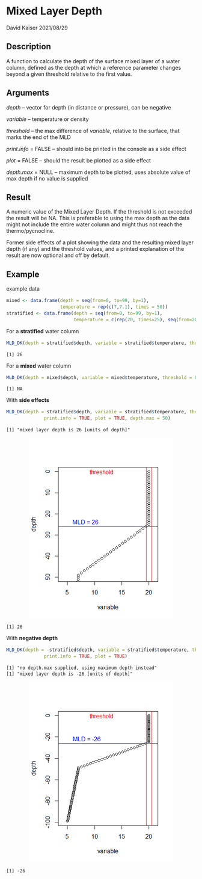 Mixed Layer Depth
================
David Kaiser
2021/08/29

## Description

A function to calculate the depth of the surface mixed layer of a water
column, defined as the depth at which a reference parameter changes
beyond a given threshold relative to the first value.

## Arguments

*depth* – vector for depth (in distance or pressure), can be negative

*variable* – temperature or density

*threshold* – the max difference of *variable*, relative to the surface,
that marks the end of the MLD

*print.info* = FALSE – should into be printed in the console as a side
effect

*plot* = FALSE – should the result be plotted as a side effect

*depth.max* = NULL – maximum depth to be plotted, uses absolute value of
max depth if no value is supplied

## Result

A numeric value of the Mixed Layer Depth. If the threshold is not
exceeded the result will be NA. This is preferable to using the max
depth as the data might not include the entire water column and might
thus not reach the thermo/pycnocline.

Former side effects of a plot showing the data and the resulting mixed
layer depth (if any) and the threshold values, and a printed explanation
of the result are now optional and off by default.

## Example

example data

``` r
mixed <- data.frame(depth = seq(from=0, to=99, by=1), 
                    temperature = rep(c(7,7.1), times = 50))
stratified <- data.frame(depth = seq(from=0, to=99, by=1), 
                         temperature = c(rep(20, times=25), seq(from=20, to=7, length.out=25), seq(from=7, to=5, length.out=50)))
```

For a **stratified** water column

``` r
MLD_DK(depth = stratified$depth, variable = stratified$temperature, threshold = 0.5) 
```

    [1] 26

For a **mixed** water column

``` r
MLD_DK(depth = mixed$depth, variable = mixed$temperature, threshold = 0.5) 
```

    [1] NA

With **side effects**

``` r
MLD_DK(depth = stratified$depth, variable = stratified$temperature, threshold = 0.5, 
              print.info = TRUE, plot = TRUE, depth.max = 50)
```

    [1] "mixed layer depth is 26 [units of depth]"

<img src="README_files/figure-gfm/side_effects-1.png" style="display: block; margin: auto;" />

    [1] 26

With **negative depth**

``` r
MLD_DK(depth = -stratified$depth, variable = stratified$temperature, threshold = 0.5, 
              print.info = TRUE, plot = TRUE)
```

    [1] "no depth.max supplied, using maximum depth instead"
    [1] "mixed layer depth is -26 [units of depth]"

<img src="README_files/figure-gfm/neg_depth-1.png" style="display: block; margin: auto;" />

    [1] -26
